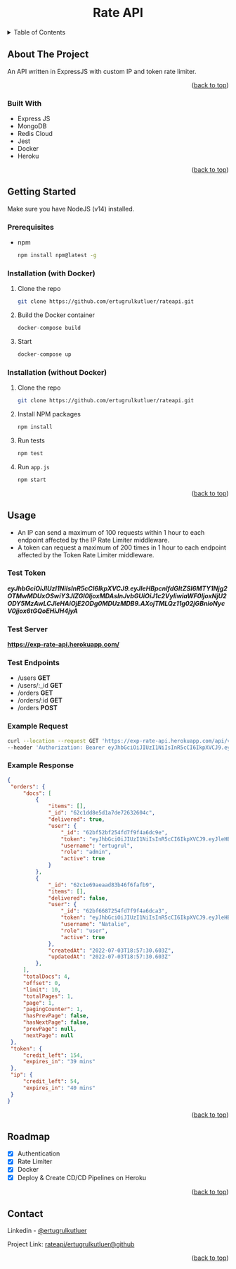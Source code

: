 <div id="top"></div>

<br />


<div align="center">


<h1 align="center">Rate API</h1>

</div>



<!-- TABLE OF CONTENTS -->
<details>
  <summary>Table of Contents</summary>
  <ol>
    <li>
      <a href="#about-the-project">About The Project</a>
      <ul>
        <li><a href="#built-with">Built With</a></li>
      </ul>
    </li>
    <li>
      <a href="#getting-started">Getting Started</a>
      <ul>
        <li><a href="#prerequisites">Prerequisites</a></li>
        <li><a href="#installation-with-docker">Installation with Docker</a></li>
        <li><a href="#installation-without-docker">Installation without Docker</a></li>
      </ul>
    </li>
    <li><a href="#usage">Usage</a></li>
    <li><a href="#roadmap">Roadmap</a></li>
    <li><a href="#contact">Contact</a></li>
  </ol>
</details>



<!-- ABOUT THE PROJECT -->
## About The Project

An API written in ExpressJS with custom IP and token rate limiter.

<p align="right">(<a href="#top">back to top</a>)</p>



### Built With

* Express JS
* MongoDB
* Redis Cloud
* Jest
* Docker
* Heroku

<p align="right">(<a href="#top">back to top</a>)</p>



<!-- GETTING STARTED -->
## Getting Started

Make sure you have NodeJS (v14) installed.

### Prerequisites

* npm
  ```sh
  npm install npm@latest -g
  ```

### Installation (with Docker)

1. Clone the repo
   ```sh
   git clone https://github.com/ertugrulkutluer/rateapi.git
   ```
2. Build the Docker container
   ```js
   docker-compose build
   ```
3. Start
   ```js
   docker-compose up
   ```

### Installation (without Docker)

1. Clone the repo
   ```sh
   git clone https://github.com/ertugrulkutluer/rateapi.git
   ```
2. Install NPM packages
   ```sh
   npm install
   ```
3. Run tests
   ```js
   npm test
   ```
4. Run `app.js`
   ```js
   npm start
   ```

<p align="right">(<a href="#top">back to top</a>)</p>



<!-- USAGE EXAMPLES -->
## Usage

* An IP can send a maximum of 100 requests within 1 hour to each endpoint affected by the IP Rate Limiter middleware.
* A token can request a maximum of 200 times in 1 hour to each endpoint affected by the Token Rate Limiter middleware.

### Test Token
***eyJhbGciOiJIUzI1NiIsInR5cCI6IkpXVCJ9.eyJleHBpcnlfdGltZSI6MTY1Njg2OTMwMDUxOSwiY3JlZGl0IjoxMDAsInJvbGUiOiJ1c2VyIiwiaWF0IjoxNjU2ODY5MzAwLCJleHAiOjE2ODg0MDUzMDB9.AXojTMLQz11g02jGBnioNycV0jjox6tGQoEHiJH4jyA***

### Test Server
**https://exp-rate-api.herokuapp.com/**

### Test Endpoints

* /users       **GET**
* /users/:_id  **GET**
* /orders      **GET**
* /orders/:id  **GET**
* /orders      **POST**


### Example Request
```bash
curl --location --request GET 'https://exp-rate-api.herokuapp.com/api/v1/orders?populate=user' \
--header 'Authorization: Bearer eyJhbGciOiJIUzI1NiIsInR5cCI6IkpXVCJ9.eyJleHBpcnlfdGltZSI6MTY1Njg2OTMwMDUxOSwiY3JlZGl0IjoxMDAsInJvbGUiOiJ1c2VyIiwiaWF0IjoxNjU2ODY5MzAwLCJleHAiOjE2ODg0MDUzMDB9.AXojTMLQz11g02jGBnioNycV0jjox6tGQoEHiJH4jyA'
   ```

### Example Response
   ```json
{
    "orders": {
        "docs": [
            {
                "items": [],
                "_id": "62c1dd8e5d1a7de72632604c",
                "delivered": true,
                "user": {
                    "_id": "62bf52bf254fd7f9f4a6dc9e",
                    "token": "eyJhbGciOiJIUzI1NiIsInR5cCI6IkpXVCJ9.eyJleHBpcnlfdGltZSI6MTY1NjcwNzUxNTg2MCwidG9rZW4iOjEwMCwiaWF0IjoxNjU2NzA3NTE1LCJleHAiOjE2NTY3OTM5MTV9.nV1EBe7L1PvtJAuD0ozJKvteudSVCsby_ZpRPw0DQLg",
                    "username": "ertugrul",
                    "role": "admin",
                    "active": true
                }
            },
            {
                "_id": "62c1e69aeaad83b46f6fafb9",
                "items": [],
                "delivered": false,
                "user": {
                    "_id": "62bf6687254fd7f9f4a6dca3",
                    "token": "eyJhbGciOiJIUzI1NiIsInR5cCI6IkpXVCJ9.eyJleHBpcnlfdGltZSI6MTY1NjcwNzUxNTg2MCwidG9rZW4iOjEwMCwiaWF0IjoxNjU2NzA3NTE1LCJleHAiOjE2NTY3OTM5MTV9.nV1EBe7L1PvtJAuD0ozJKvteudSVCsby_ZpRPw0DQLg",
                    "username": "Natalie",
                    "role": "user",
                    "active": true
                },
                "createdAt": "2022-07-03T18:57:30.603Z",
                "updatedAt": "2022-07-03T18:57:30.603Z"
            },
        ],
        "totalDocs": 4,
        "offset": 0,
        "limit": 10,
        "totalPages": 1,
        "page": 1,
        "pagingCounter": 1,
        "hasPrevPage": false,
        "hasNextPage": false,
        "prevPage": null,
        "nextPage": null
    },
    "token": {
        "credit_left": 154,
        "expires_in": "39 mins"
    },
    "ip": {
        "credit_left": 54,
        "expires_in": "40 mins"
    }
}
   ```

<p align="right">(<a href="#top">back to top</a>)</p>



<!-- ROADMAP -->
## Roadmap

- [X] Authentication
- [X] Rate Limiter
- [X] Docker
- [X] Deploy & Create CD/CD Pipelines on Heroku

<p align="right">(<a href="#top">back to top</a>)</p>


<!-- CONTACT -->
## Contact

Linkedin - [@ertugrulkutluer](https://www.linkedin.com/in/kutluertugrul/)

Project Link: [rateapi/ertugrulkutluer@github](https://github.com/ertugrulkutluer/rateapi)

<p align="right">(<a href="#top">back to top</a>)</p>
